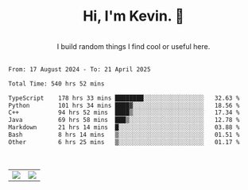 <!--
**kevin-pek/kevin-pek** is a ✨ _special_ ✨ repository because its `README.md` (this file) appears on your GitHub profile.

Here are some ideas to get you started:

- 🔭 I’m currently working on ...
- 🌱 I’m currently learning ...
- 👯 I’m looking to collaborate on ...
- 🤔 I’m looking for help with ...
- 💬 Ask me about ...
- 📫 How to reach me: ...
- 😄 Pronouns: ...
- ⚡ Fun fact: ...
-->
<div align="center">
  <h1>Hi, I'm Kevin. 👋</h1>
  <br />
  I build random things I find cool or useful here.
</div>
<br />
<!--START_SECTION:waka-->

```txt
From: 17 August 2024 - To: 21 April 2025

Total Time: 540 hrs 52 mins

TypeScript    178 hrs 33 mins ████████░░░░░░░░░░░░░░░░░   32.63 %
Python        101 hrs 34 mins ████▓░░░░░░░░░░░░░░░░░░░░   18.56 %
C++           94 hrs 52 mins  ████▒░░░░░░░░░░░░░░░░░░░░   17.34 %
Java          69 hrs 58 mins  ███▒░░░░░░░░░░░░░░░░░░░░░   12.78 %
Markdown      21 hrs 14 mins  █░░░░░░░░░░░░░░░░░░░░░░░░   03.88 %
Bash          8 hrs 14 mins   ▒░░░░░░░░░░░░░░░░░░░░░░░░   01.51 %
Other         6 hrs 25 mins   ▒░░░░░░░░░░░░░░░░░░░░░░░░   01.17 %
```

<!--END_SECTION:waka-->
<br />
<table width="100%">
  <tr>
    <td align="left" width="50%">
      <img src="https://github-readme-stats-kevin-pek.vercel.app/api?username=kevin-pek&include_all_commits=true&count_private=true&theme=rose_pine" />
    </td>
    <td align="right" width="50%">
      <img src="https://github-readme-stats-kevin-pek.vercel.app/api/top-langs?username=kevin-pek&langs_count=10&hide_progress=true&theme=rose_pine" />
    </td>
  </tr>
</table>
